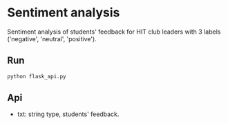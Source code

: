 # Sentiment analysis

Sentiment analysis of students' feedback for HIT club leaders with 3 labels ('negative', 'neutral', 'positive').

## Run

```bash
python flask_api.py
```

## Api

- txt: string type, students' feedback.